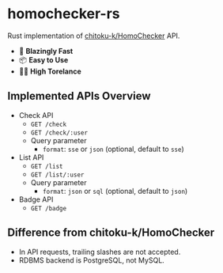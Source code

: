 # homochecker-rs
Rust implementation of [chitoku-k/HomoChecker](https://github.com/chitoku-k/HomoChecker) API.

* 🚀 **Blazingly Fast**
* 📦 **Easy to Use**
* 👨‍🔧 **High Torelance**

## Implemented APIs Overview
* Check API
    - `GET /check`
    - `GET /check/:user`
    - Query parameter
        - `format`: `sse` or `json` (optional, default to `sse`)
* List API
    - `GET /list`
    - `GET /list/:user`
    - Query parameter
        - `format`: `json` or `sql` (optional, default to `json`)
* Badge API
    - `GET /badge`

## Difference from chitoku-k/HomoChecker
* In API requests, trailing slashes are not accepted.
* RDBMS backend is PostgreSQL, not MySQL.
